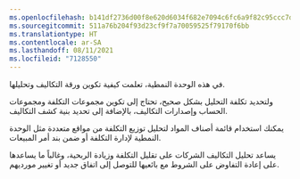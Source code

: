 ```yaml
---
ms.openlocfilehash: b141df2736d00f8e620d6034f682e7094c6fc6a9f82c95ccc7d0e995081b728a
ms.sourcegitcommit: 511a76b204f93d23cf9f7a70059525f79170f6bb
ms.translationtype: HT
ms.contentlocale: ar-SA
ms.lasthandoff: 08/11/2021
ms.locfileid: "7128550"
---
```


في هذه الوحدة النمطية، تعلمت كيفية تكوين ورقة التكاليف وتحليلها. 

ولتحديد تكلفة التحليل بشكل صحيح، تحتاج إلى تكوين مجموعات التكلفة ومجموعات الحساب وإصدارات التكاليف، بالإضافة إلى تحديد بنية كشف التكاليف.

يمكنك استخدام قائمة أصناف المواد لتحليل توزيع التكلفة من مواقع متعددة مثل الوحدة النمطية لإدارة التكلفة أو ضمن بند أمر المبيعات.

يساعد تحليل التكاليف الشركات على تقليل التكلفة وزيادة الربحية، وغالباً ما يساعدها على إعادة التفاوض على الشروط مع بائعيها للتوصل إلى اتفاق جديد أو تغيير مورديهم.
